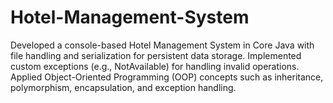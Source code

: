 # Hotel-Management-System
Developed a console-based Hotel Management System in Core Java with file handling and serialization for persistent data storage. Implemented custom exceptions (e.g., NotAvailable) for handling invalid operations.  Applied Object-Oriented Programming (OOP) concepts such as inheritance, polymorphism, encapsulation, and exception handling.  
